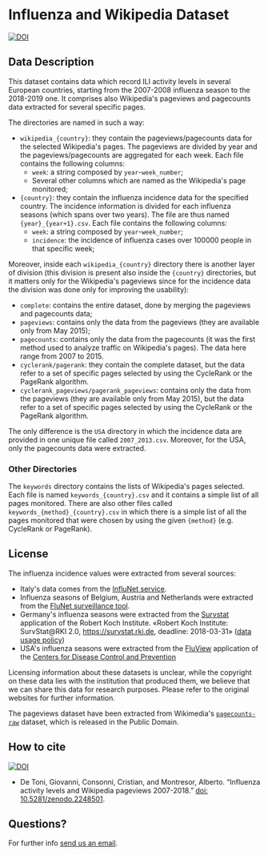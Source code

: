 # Influenza and Wikipedia Dataset

[![DOI](https://zenodo.org/badge/161251223.svg)](https://zenodo.org/badge/latestdoi/161251223)

## Data Description

This dataset contains data which record ILI activity levels in several European countries, starting from the 2007-2008 influenza season to the 2018-2019 one. It comprises also Wikipedia's pageviews and pagecounts data extracted for several specific pages.

The directories are named in such a way:

   * `wikipedia_{country}`: they contain the pageviews/pagecounts data for the selected Wikipedia's pages. The pageviews are divided by year and the pageviews/pagecounts are aggregated for each week. Each file contains the following columns:
      * `week`: a string composed by `year`-`week_number`;
      * Several other columns which are named as the Wikipedia's page monitored;
   * `{country}`: they contain the influenza incidence data for the specified country. The incidence information is divided for each influenza seasons (which spans over two years). The file are thus named `{year}_{year+1}.csv`.
   Each file contains the following columns:
      * `week`: a string composed by `year`-`week_number`;
      * `incidence`: the incidence of influenza cases over 100000 people in that specific week;

Moreover, inside each `wikipedia_{country}` directory there is another layer of division (this division is present also inside the `{country}` directories, but it matters only for the Wikipedia's pageviews since for the incidence data the division was done only for improving the usability):

   * `complete`: contains the entire dataset, done by merging the pageviews and pagecounts data;
   * `pageviews`: contains only the data from the pageviews (they are available only from May 2015);
   * `pagecounts`: contains only the data from the pagecounts (it was the first method used to analyze traffic on
        Wikipedia's pages). The data here range from 2007 to 2015.
   * `cyclerank/pagerank`: they contain the complete dataset, but the data refer to a set of specific pages selected by using the CycleRank or the PageRank algorithm.
   * `cyclerank_pageviews/pagerank_pageviews`: contains only the data from the pageviews (they are available only from May 2015), but the data refer to a set of specific pages selected by using the CycleRank or the PageRank algorithm.

The only difference is the `USA` directory in which the incidence data are provided in one unique
file called `2007_2013.csv`. Moreover, for the USA, only the pagecounts data were extracted.

### Other Directories

The `keywords` directory contains the lists of Wikipedia's pages selected.
Each file is named `keywords_{country}.csv` and it contains a simple list of all pages monitored.
There are also other files called `keywords_{method}_{country}.csv` in which there is a simple list of all the pages monitored that were chosen by using the given `{method}` (e.g. CycleRank or PageRank).

## License

The influenza incidence values were extracted from several sources:

  - Italy's data comes from the [InfluNet service](https://old.iss.it/site/RMI/influnet/Default.aspx).
  - Influenza seasons of Belgium, Austria and Netherlands were extracted from the [FluNet surveillance tool](https://extranet.who.int/sree/Reports?op=vs&path=/WHO_HQ_Reports/G5/PROD/EXT/Influenza%20Surveillance+Report+by+Country).
  - Germany's influenza seasons were extracted from the [Survstat](https://survstat.rki.de/Content/Query/Create.aspx) application of the Robert Koch Institute. «Robert Koch Institute: SurvStat@RKI 2.0, https://survstat.rki.de, deadline: 2018-03-31» ([data usage policy](https://survstat.rki.de/Content/Instruction/DataUsage.aspx))
  - USA's influenza seasons were extracted from the [FluView](https://gis.cdc.gov/grasp/fluview/fluportaldashboard.html) application of the [Centers for Disease Control and Prevention](https://www.cdc.gov/)

Licensing information about these datasets is unclear, while the copyright on these data lies with the institution that produced them, we believe that we can share this data for research purposes. Please refer to the original websites for further information.

The pageviews dataset have been extracted from Wikimedia's [`pagecounts-raw`](https://dumps.wikimedia.org/other/pagecounts-raw/) dataset, which is released in the Public Domain.

## How to cite


[![DOI](https://zenodo.org/badge/161251223.svg)](https://zenodo.org/badge/latestdoi/161251223)

* De Toni, Giovanni, Consonni, Cristian, and Montresor, Alberto. “Influenza activity levels and Wikipedia pageviews 2007-2018.” [doi: 10.5281/zenodo.2248501](https://doi.org/10.5281/zenodo.2248501).

## Questions?

For further info [send us an email](mailto:giovanni.det@gmail.com,cristian.consonni@unitn.it).
